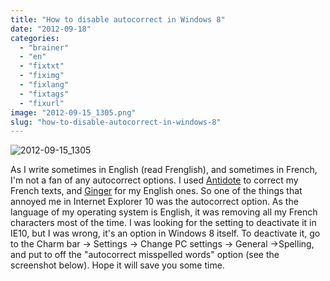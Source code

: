 ```yaml
---
title: "How to disable autocorrect in Windows 8"
date: "2012-09-18"
categories: 
  - "brainer"
  - "en"
  - "fixtxt"
  - "fiximg"
  - "fixlang"
  - "fixtags"
  - "fixurl"
image: "2012-09-15_1305.png"
slug: "how-to-disable-autocorrect-in-windows-8"
---
```


![](images/2012-09-15_1305.png "2012-09-15_1305")

As I write sometimes in English (read Frenglish), and sometimes in French, I'm not a fan of any autocorrect options. I used [Antidote](https://www.druide.com/antidote.html) to correct my French texts, and [Ginger](https://www.gingersoftware.com/) for my English ones. So one of the things that annoyed me in Internet Explorer 10 was the autocorrect option. As the language of my operating system is English, it was removing all my French characters most of the time. I was looking for the setting to deactivate it in IE10, but I was wrong, it's an option in Windows 8 itself. To deactivate it, go to the Charm bar -> Settings -> Change PC settings -> General ->Spelling, and put to off the "autocorrect misspelled words" option (see the screenshot below). Hope it will save you some time.
